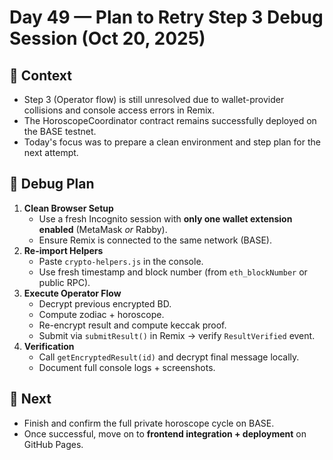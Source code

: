 # Day 49 — Plan to Retry Step 3 Debug Session (Oct 20, 2025)

## 🧩 Context
- Step 3 (Operator flow) is still unresolved due to wallet-provider collisions and console access errors in Remix.
- The HoroscopeCoordinator contract remains successfully deployed on the BASE testnet.
- Today's focus was to prepare a clean environment and step plan for the next attempt.

## 🧠 Debug Plan
1. **Clean Browser Setup**
   - Use a fresh Incognito session with **only one wallet extension enabled** (MetaMask *or* Rabby).
   - Ensure Remix is connected to the same network (BASE).
2. **Re-import Helpers**
   - Paste `crypto-helpers.js` in the console.
   - Use fresh timestamp and block number (from `eth_blockNumber` or public RPC).
3. **Execute Operator Flow**
   - Decrypt previous encrypted BD.
   - Compute zodiac + horoscope.
   - Re-encrypt result and compute keccak proof.
   - Submit via `submitResult()` in Remix → verify `ResultVerified` event.
4. **Verification**
   - Call `getEncryptedResult(id)` and decrypt final message locally.
   - Document full console logs + screenshots.

## 🎯 Next
- Finish and confirm the full private horoscope cycle on BASE.
- Once successful, move on to **frontend integration + deployment** on GitHub Pages.
